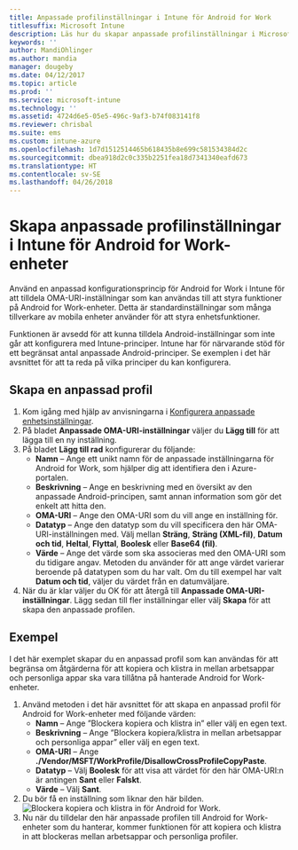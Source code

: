 ```yaml
---
title: Anpassade profilinställningar i Intune för Android for Work
titlesuffix: Microsoft Intune
description: Läs hur du skapar anpassade profilinställningar i Microsoft Intune för Android for Work-enheter.
keywords: ''
author: MandiOhlinger
ms.author: mandia
manager: dougeby
ms.date: 04/12/2017
ms.topic: article
ms.prod: ''
ms.service: microsoft-intune
ms.technology: ''
ms.assetid: 4724d6e5-05e5-496c-9af3-b74f083141f8
ms.reviewer: chrisbal
ms.suite: ems
ms.custom: intune-azure
ms.openlocfilehash: 1d7d1512514465b618435b8e699c581534384d2c
ms.sourcegitcommit: dbea918d2c0c335b2251fea18d7341340eafd673
ms.translationtype: HT
ms.contentlocale: sv-SE
ms.lasthandoff: 04/26/2018
---
```

# <a name="create-intune-custom-profile-settings-for-android-for-work-devices"></a>Skapa anpassade profilinställningar i Intune för Android for Work-enheter

Använd en anpassad konfigurationsprincip för Android for Work i Intune för att tilldela OMA-URI-inställningar som kan användas till att styra funktioner på Android for Work-enheter. Detta är standardinställningar som många tillverkare av mobila enheter använder för att styra enhetsfunktioner.

Funktionen är avsedd för att kunna tilldela Android-inställningar som inte går att konfigurera med Intune-principer. Intune har för närvarande stöd för ett begränsat antal anpassade Android-principer. Se exemplen i det här avsnittet för att ta reda på vilka principer du kan konfigurera.

## <a name="create-a-custom-profile"></a>Skapa en anpassad profil

1. Kom igång med hjälp av anvisningarna i [Konfigurera anpassade enhetsinställningar](custom-settings-configure.md).
2. På bladet **Anpassade OMA-URI-inställningar** väljer du **Lägg till** för att lägga till en ny inställning.
3. På bladet **Lägg till rad** konfigurerar du följande:
    - **Namn** – Ange ett unikt namn för de anpassade inställningarna för Android for Work, som hjälper dig att identifiera den i Azure-portalen.
    - **Beskrivning** – Ange en beskrivning med en översikt av den anpassade Android-principen, samt annan information som gör det enkelt att hitta den.
    - **OMA-URI** – Ange den OMA-URI som du vill ange en inställning för.
    - **Datatyp** – Ange den datatyp som du vill specificera den här OMA-URI-inställningen med. Välj mellan **Sträng**, **Sträng (XML-fil)**, **Datum och tid**, **Heltal**, **Flyttal**, **Boolesk** eller **Base64 (fil)**.
    - **Värde** – Ange det värde som ska associeras med den OMA-URI som du tidigare angav. Metoden du använder för att ange värdet varierar beroende på datatypen som du har valt. Om du till exempel har valt **Datum och tid**, väljer du värdet från en datumväljare.
4. När du är klar väljer du OK för att återgå till **Anpassade OMA-URI-inställningar**. Lägg sedan till fler inställningar eller välj **Skapa** för att skapa den anpassade profilen.


## <a name="example"></a>Exempel

I det här exemplet skapar du en anpassad profil som kan användas för att begränsa om åtgärderna för att kopiera och klistra in mellan arbetsappar och personliga appar ska vara tillåtna på hanterade Android for Work-enheter.

1. Använd metoden i det här avsnittet för att skapa en anpassad profil för Android for Work-enheter med följande värden:
    - **Namn** – Ange ”Blockera kopiera och klistra in” eller välj en egen text.
    - **Beskrivning** – Ange ”Blockera kopiera/klistra in mellan arbetsappar och personliga appar” eller välj en egen text.
    - **OMA-URI** – Ange **./Vendor/MSFT/WorkProfile/DisallowCrossProfileCopyPaste**.
    - **Datatyp** – Välj **Boolesk** för att visa att värdet för den här OMA-URI:n är antingen **Sant** eller **Falskt**.
    - **Värde** – Välj **Sant**.
2. Du bör få en inställning som liknar den här bilden.
![Blockera kopiera och klistra in för Android for Work.](./media/custom-policy-afw-copy-paste.png)
3. Nu när du tilldelar den här anpassade profilen till Android for Work-enheter som du hanterar, kommer funktionen för att kopiera och klistra in att blockeras mellan arbetsappar och personliga profiler.